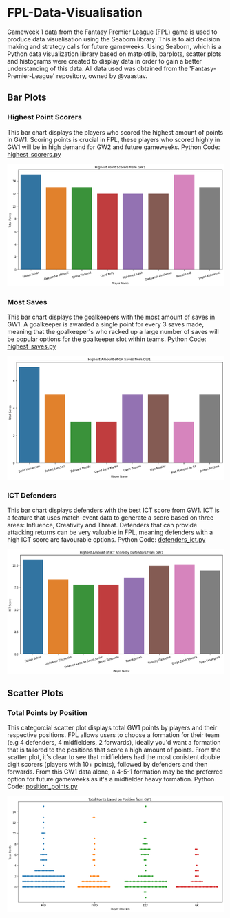 # FPL-Data-Visualisation
Gameweek 1 data from the Fantasy Premier League (FPL) game is used to produce data visualisation using the Seaborn library. This is to aid decision making and strategy calls for future gameweeks. Using Seaborn, which is a Python data visualization library based on matplotlib, barplots, scatter plots and histograms were created to display data in order to gain a better understanding of this data. All data used was obtained from the 'Fantasy-Premier-League' repository, owned by @vaastav. 

## Bar Plots

### Highest Point Scorers
This bar chart displays the players who scored the highest amount of points in GW1. Scoring points is crucial in FPL, these players who scored highly in GW1 will be in high demand for GW2 and future gameweeks. Python Code: [highest_scorers.py](https://github.com/stephenpower2003/FPL-Data-Visualisation/blob/main/highest_scorers.py)

![Highest Scorers Bar Plot](https://github.com/stephenpower2003/FPL-Data-Visualisation/blob/main/highest_scorers.png)

### Most Saves
This bar chart displays the goalkeepers with the most amount of saves in GW1. A goalkeeper is awarded a single point for every 3 saves made, meaning that the goalkeeper's who racked up a large number of saves will be popular options for the goalkeeper slot within teams. Python Code: [highest_saves.py](https://github.com/stephenpower2003/FPL-Data-Visualisation/blob/main/highest_saves.py)

![Highest Saves Bar Plot](https://github.com/stephenpower2003/FPL-Data-Visualisation/blob/main/highest_saves.png)

### ICT Defenders
This bar chart displays defenders with the best ICT score from GW1. ICT is a feature that uses match-event data to generate a score based on three areas: Influence, Creativity and Threat. Defenders that can provide attacking returns can be very valuable in FPL, meaning defenders with a high ICT score are favourable options. Python Code: [defenders_ict.py](https://github.com/stephenpower2003/FPL-Data-Visualisation/blob/main/defenders_ict.py)

![Defenders ICT Bar Plot](https://github.com/stephenpower2003/FPL-Data-Visualisation/blob/main/defenders_ict.png)

## Scatter Plots

### Total Points by Position
This categorcial scatter plot displays total GW1 points by players and their respective positions. FPL allows users to choose a formation for their team (e.g 4 defenders, 4 midfielders, 2 forwards), ideally you'd want a formation that is tailored to the positions that score a high amount of points. From the scatter plot, it's clear to see that midfielders had the most conistent double digit scorers (players with 10+ points), followed by defenders and then forwards. From this GW1 data alone, a 4-5-1 formation may be the preferred option for future gameweeks as it's a midfielder heavy formation. Python Code: [position_points.py](https://github.com/stephenpower2003/FPL-Data-Visualisation/blob/main/position_points.py)

![Points by Position Categorical Scatter Plot](https://github.com/stephenpower2003/FPL-Data-Visualisation/blob/main/position_points.png)
